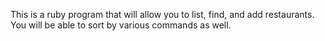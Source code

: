 This is a ruby program that will allow you to list, find, and add restaurants. You will be able to sort by various commands as well.